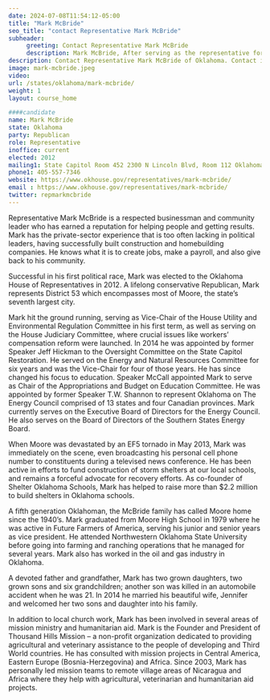 ```yaml
---
date: 2024-07-08T11:54:12-05:00
title: "Mark McBride"
seo_title: "contact Representative Mark McBride"
subheader:
     greeting: Contact Representative Mark McBride
     description: Mark McBride, After serving as the representative for Oklahoma's 53rd district since 2012, Mark McBride retired in 2024 due to term limits .
description: Contact Representative Mark McBride of Oklahoma. Contact information for Mark McBride includes email address, phone number, and mailing address.
image: mark-mcbride.jpeg
video:
url: /states/oklahoma/mark-mcbride/
weight: 1
layout: course_home

####candidate
name: Mark McBride
state: Oklahoma
party: Republican
role: Representative
inoffice: current
elected: 2012
mailing1: State Capitol Room 452 2300 N Lincoln Blvd, Room 112 Oklahoma City, OK 73105
phone1: 405-557-7346
website: https://www.okhouse.gov/representatives/mark-mcbride/
email : https://www.okhouse.gov/representatives/mark-mcbride/
twitter: repmarkmcbride
---
```

Representative Mark McBride is a respected businessman and community leader who has earned a reputation for helping people and getting results. Mark has the private-sector experience that is too often lacking in political leaders, having successfully built construction and homebuilding companies. He knows what it is to create jobs, make a payroll, and also give back to his community.

Successful in his first political race, Mark was elected to the Oklahoma House of Representatives in 2012. A lifelong conservative Republican, Mark represents District 53 which encompasses most of Moore, the state’s seventh largest city.

Mark hit the ground running, serving as Vice-Chair of the House Utility and Environmental Regulation Committee in his first term, as well as serving on the House Judiciary Committee, where crucial issues like workers’ compensation reform were launched. In 2014 he was appointed by former Speaker Jeff Hickman to the Oversight Committee on the State Capitol Restoration. He served on the Energy and Natural Resources Committee for six years and was the Vice-Chair for four of those years. He has since changed his focus to education. Speaker McCall appointed Mark to serve as Chair of the Appropriations and Budget on Education Committee. He was appointed by former Speaker T.W. Shannon to represent Oklahoma on The Energy Council comprised of 13 states and four Canadian provinces. Mark currently serves on the Executive Board of Directors for the Energy Council. He also serves on the Board of Directors of the Southern States Energy Board.

When Moore was devastated by an EF5 tornado in May 2013, Mark was immediately on the scene, even broadcasting his personal cell phone number to constituents during a televised news conference. He has been active in efforts to fund construction of storm shelters at our local schools, and remains a forceful advocate for recovery efforts. As co-founder of Shelter Oklahoma Schools, Mark has helped to raise more than $2.2 million to build shelters in Oklahoma schools.

A fifth generation Oklahoman, the McBride family has called Moore home since the 1940’s. Mark graduated from Moore High School in 1979 where he was active in Future Farmers of America, serving his junior and senior years as vice president. He attended Northwestern Oklahoma State University before going into farming and ranching operations that he managed for several years. Mark also has worked in the oil and gas industry in Oklahoma.

A devoted father and grandfather, Mark has two grown daughters, two grown sons and six grandchildren; another son was killed in an automobile accident when he was 21. In 2014 he married his beautiful wife, Jennifer and welcomed her two sons and daughter into his family.

In addition to local church work, Mark has been involved in several areas of mission ministry and humanitarian aid. Mark is the Founder and President of Thousand Hills Mission – a non-profit organization dedicated to providing agricultural and veterinary assistance to the people of developing and Third World countries. He has consulted with mission projects in Central America, Eastern Europe (Bosnia-Herzegovina) and Africa. Since 2003, Mark has personally led mission teams to remote village areas of Nicaragua and Africa where they help with agricultural, veterinarian and humanitarian aid projects.
